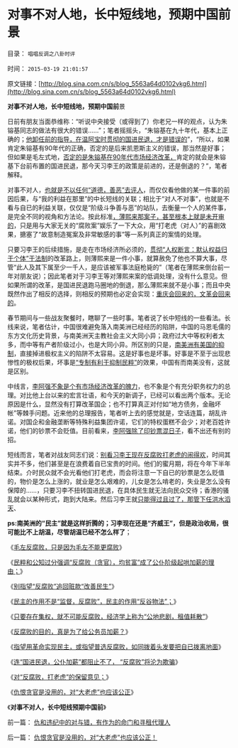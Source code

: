 # 对事不对人地，长中短线地，预期中国前景

目录： `唱唱反调之八卦时评` 

时间： `2015-03-19 21:01:57` 

原文链接：[http://blog.sina.com.cn/s/blog_5563a64d0102vkg6.html](http://blog.sina.com.cn/s/blog_5563a64d0102vkg6.html)

**对事不对人地，长中短线地，预期中国前**景

日前有朋友当面恭维称：“听说中央接受（或得到了）你老兄一样的观点，认为朱镕基同志的做法有很大的错误……”；笔者摇摇头，“朱镕基在九十年代，基本上正确的；[他卸任前的指导，在温阿宝时贯彻的国进民退，才是错误的](../../../2013/1/21/关键不在于如何“分配，再分配，N次分配”.md)”，“所以，如果肯定朱镕基有90年代的正确，否定的是后来凯恩斯主义的错误，那当然是好事；但如果是毛左式地，[否定的是朱镕基在90年代市场经济改革，](../../../2011/11/18/农民工不因人口红利，农业费改税过程关系重大.md)肯定的就会是朱镕基下台前布置的国进民退，那今天习李王的政策是前进的，还是倒退的？”，笔者解释。

对事不对人，[也就是不以任何“道德，善恶”去评人](../../../2010/10/11/不道德他人，与不讲道德之别.md)，而仅仅看他做的某一件事的前因后果，与“我的利益在那里”的中长短线的关联；相比于“对人不对事”，也就是不看与自已的利益关联，仅仅是“阶级斗争善与恶”的站队，去衡量一个人的某件事，是完全不同的视角和方法论。按此标准[，薄熙来那案子，甚至根本上就是未开审的](../../../2013/9/22/薄熙来同志获判死缓很恰当，毛左薄粉不可能心服；.md)，只是用与大家无关的“腐败案”娱乐了一下大众，用“打老虎（对人）”的喜剧效果，搪塞了“故意制造冤案及非常敏感的事”等一系列真正的案情的处理。

只要习李王的后续措施，是走在市场经济所必须的，[贯彻“人权断言：默认权益归于个体”于法制](../../../2015/3/6/关键性的“人权断言：默认权益归于个体”.md)的改革路上，则薄熙来是一件小事，就算赦免了他也不算大事，尽管“此人及其下属至少一千人，是应该被军事法庭枪毙的”（笔者在薄熙来倒台前一年对朋友说）；因此笔者对于习李王等对薄熙来案的低调处理，没有什么意见。但如果所谓的改革，是国进民退跑马圈地的倒退，那么薄熙来就不是小事；而且中央既然作出了相反的选择，则相反的预期也必定会实现：[重庆会回来的，文革会回来的](http://blog.sina.com.cn/s/blog_cc521dde0102vfyc.html)。

春节期间与一些战友聚餐时，瞎聊了一些时事。笔者说了长中短线的一些看法。长线来说，笔者估计，中国很难避免落入南美洲已经经历的陷阱，中国的马恩毛儒的东方文化历史背景，与南美洲天主教社会主义大同小异；政府过大中等权利者太多，而中等有产者阶级过小，也是大同小异。所区别的只是，[南美洲有美国的抑制](../../../2015/2/23/缺乏中等有产者阶层的社会，解放主义步步走向极权主义.md)，直接掉进极权主义的陷阱不太容易。这是好事也是坏事。好事是不至于出现悲惨性的极权后果，坏事是[“专制有利于抑制民粹”](../../../2015/2/14/公知是癌症定理中的“癌细胞”，通往奴役之路上的民粹斗士.md)的效果，中国有而南美没有，这就是区别。

中线言，[李阿强不象是个有市场经济改革的魄力](../../../2014/6/11/李克强同志“市场经济改革”可以很简单，很有效，很省人力物力；.md)，也不象是个有充分职务权力的总理。对比他上台以来的宏言壮语，和今天的新调子，已经可以看出两个版本。无论原因是什么，显然没有打算改革国企；也不打算真正对付如“地方债务，金融坏帐”等棘手问题。近来他的总理报告，笔者听上去的感觉就是，空话连篇，胡乱许诺。对国企和金融垄断等特殊利益集团许诺，它们的特权蛋糕不会少；对老百姓许诺，他们的钞票不会贬值。目前看来，[李阿强除了印钞票混日子](../../../2015/1/3/白猫黑猫，“能滥印钞票的就是好猫”？.md)，看不出还有别的招。

短线而言，笔者对战友同志们说：[别看习李王现在反腐败打老虎的闹得欢](../../../2015/3/17/对“反腐败，打老虎”的保留意见；.md)，时间其实并不多，他们甚至是在浪费着自已宝贵的时间。他们的蜜月期，将在今年下半年结束。介时民众就不会光看他们打老虎，而会将注意一下自已的钞票是怎么贬值的，物价是怎么上涨的，就业是怎么艰难的，儿女是怎么啃老的，失业是怎么没有保障的……，只要习李不扭转国进民退，在具体民生就无法向民众交待；香港的骚乱就会以某种形式，跑到大陆来。然后习李王就[只能得过且过了，那管下任洪水滔天](../../../2013/4/10/“得过且过，那管日后洪水滔天”是中国社会的共识；.md)、

**ps:南美洲的“民主”就是这样折腾的；习李现在还是“齐威王”，但是政治收局，很可能比不上胡温，尽管胡温已经不怎么样了**；

《[毛左反腐败，只是因为毛左不能更腐败](../../../2014/5/20/生活中的毛左们，为什么极端化？.md)》

《[民粹和公知过分强调“反腐败（贪官），均贫富”成了公仆阶级起哄加薪的理由；](../../../2014/5/29/“公仆阶级”起哄加薪的荒谬理由，民粹为什么不能反对？.md)》

《[别指望“反腐败”追回赃款“改善民生”](http://blog.sina.com.cn/s/blog_5563a64d0102ej16.html)》

《[民主的作用不是“监督，反腐败”，民主的作用“反谷物法”；](../../../2014/6/26/民主的作用不是“监督，反腐败”，民主的作用“反谷物法”.md)》

《[只要存在集权，就不可能反腐败，经济学上称为“公地悲剧，租值耗散”](../../../2014/9/25/只要存在集权，就不可能反腐败，更不可能计算出“腐败的GDP效益”.md)》

《[反腐败的目的，真是为了给公务员加薪？](../../../2014/10/15/不宜对反腐败，寄予过高期望.md)》

《[指望用革命实现民主，或指望普选反腐败，如同拨着头发要把自已拨离地面](../../../2014/10/24/革命不是民主的通道，不要把煽动革命，当成“启蒙，为民主作贡献”.md)》

《[连“国进民退，公仆加薪”都阻止不了，
“反腐败”将沦为欺骗](http://blog.sina.com.cn/s/blog_5563a64d0102v6rx.html)》

《[对“反腐败，打老虎”的保留意见；](../../../2015/3/17/对“反腐败，打老虎”的保留意见；.md)》

《[仇恨贪官是没用的，对“大老虎”也应该公正](../../../2015/3/18/仇恨贪官是没用的，对“大老虎”也应该公正！.md)》

《**对事不对人，长中短线预期中国前**》

前一篇： [仇和违纪中的对与错，有作为的命门和寻租代理人](../../../2015/3/20/仇和违纪中的对与错，有作为的命门和寻租代理人.md)

后一篇： [仇恨贪官是没用的，对“大老虎”也应该公正！](../../../2015/3/18/仇恨贪官是没用的，对“大老虎”也应该公正！.md)

